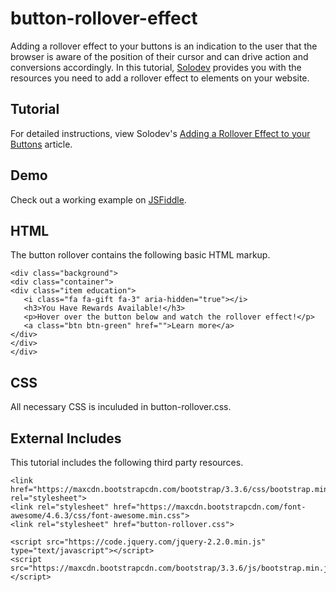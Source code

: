 # button-rollover-effect
Adding a rollover effect to your buttons is an indication to the user that the browser is aware of the position of their cursor and can drive action and conversions accordingly. In this tutorial, [Solodev](https://www.solodev.com/) provides you with the resources you need to add a rollover effect to elements on your website.

## Tutorial

For detailed instructions, view Solodev's [Adding a Rollover Effect to your Buttons](https://www.solodev.com/blog/web-design/adding-a-rollover-effect-to-your-buttons.stml) article.

## Demo

Check out a working example on [JSFiddle](https://jsfiddle.net/solodev/96uh1q2u/).

## HTML

The button rollover contains the following basic HTML markup.

```
<div class="background">
<div class="container">
<div class="item education">
   <i class="fa fa-gift fa-3" aria-hidden="true"></i>
   <h3>You Have Rewards Available!</h3>
   <p>Hover over the button below and watch the rollover effect!</p>
   <a class="btn btn-green" href="">Learn more</a>
</div>
</div>
</div>
```

## CSS

All necessary CSS is inculuded in button-rollover.css.

## External Includes

This tutorial includes the following third party resources.
```
<link href="https://maxcdn.bootstrapcdn.com/bootstrap/3.3.6/css/bootstrap.min.css" rel="stylesheet">
<link rel="stylesheet" href="https://maxcdn.bootstrapcdn.com/font-awesome/4.6.3/css/font-awesome.min.css">
<link rel="stylesheet" href="button-rollover.css">

<script src="https://code.jquery.com/jquery-2.2.0.min.js" type="text/javascript"></script>
<script src="https://maxcdn.bootstrapcdn.com/bootstrap/3.3.6/js/bootstrap.min.js"></script>
```
